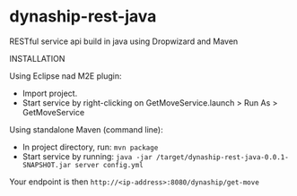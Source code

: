 dynaship-rest-java
==================

RESTful service api build in java using Dropwizard and Maven

INSTALLATION

Using Eclipse nad M2E plugin:
- Import project.
- Start service by right-clicking on GetMoveService.launch > Run As > GetMoveService

Using standalone Maven (command line):
- In project directory, run: ```mvn package```
- Start service by running: ```java -jar /target/dynaship-rest-java-0.0.1-SNAPSHOT.jar server config.yml```

Your endpoint is then ```http://<ip-address>:8080/dynaship/get-move```
